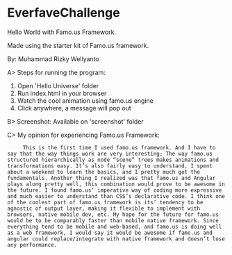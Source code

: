 # EverfaveChallenge
Hello World with Famo.us Framework. 

Made using the starter kit of Famo.us framework.

By: Muhammad Rizky Wellyanto

A> Steps for running the program:
   1. Open 'Hello Universe' folder
   2. Run index.html in your browser
   3. Watch the cool animation using famo.us engine
   4. Click anywhere, a message will pop out

B> Screenshot:
   Available on 'screenshot' folder

C> My opinion for experiencing Famo.us Framework:
   
         This is the first time I used famo.us framework. And I have to say that the way things work are very interesting; The way famo.us structured hierarchically as node “scene” trees makes animations and transformations easy. It’s also fairly easy to understand, I spent about a weekend to learn the basics, and I pretty much got the fundamentals. Another thing I realized was that famo.us and Angular plays along pretty well, this combination would prove to be awesome in the future. I found famo.us’ imperative way of coding more expressive and much easier to understand than CSS’s declarative code. I think one of the coolest part of famo.us framework is its’ tendency to be agnostic of output layer, making it flexible to implement with browsers, native mobile dev, etc. My hope for the future for famo.us would be to be comparably faster than mobile native framework. Since everything tend to be mobile and web-based, and famo.us is doing well as a web framework, I would say it would be awesome if famo.us and angular could replace/integrate with native framework and doesn’t lose any performance.
   
